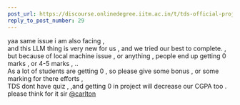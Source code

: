 ```yaml
---
post_url: https://discourse.onlinedegree.iitm.ac.in/t/tds-official-project1-discrepencies/171141/53
reply_to_post_number: 29
---
```

yaa same issue i am also facing ,  
and this LLM thing is very new for us , and we tried our best to complete. , but because of local machine issue , or anything , people end up getting 0 marks , or 4-5 marks , ..  
As a lot of students are getting 0 , so please give some bonus , or some marking for there efforts ,  
TDS dont have quiz , ,and getting 0 in project will decrease our CGPA too .  
please think for it sir [@carlton](/u/carlton)